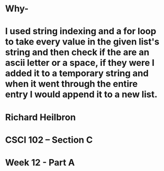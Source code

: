 # Why-
#   I used string indexing and a for loop to take every value in the given list's string and then check if the are an ascii letter or a space, if they were I added it to a temporary string and when it went through the entire entry I would append it to a new list.
#   Richard Heilbron
#   CSCI 102 – Section C
#   Week 12 - Part A
